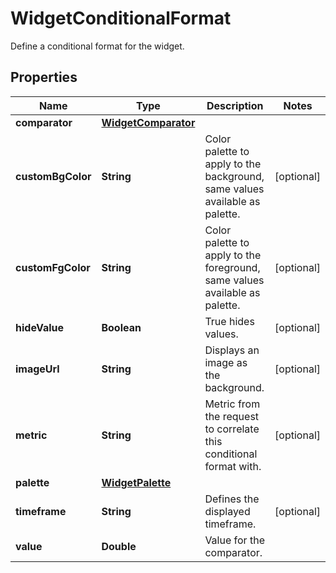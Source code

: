 

# WidgetConditionalFormat

Define a conditional format for the widget.
## Properties

Name | Type | Description | Notes
------------ | ------------- | ------------- | -------------
**comparator** | [**WidgetComparator**](WidgetComparator.md) |  | 
**customBgColor** | **String** | Color palette to apply to the background, same values available as palette. |  [optional]
**customFgColor** | **String** | Color palette to apply to the foreground, same values available as palette. |  [optional]
**hideValue** | **Boolean** | True hides values. |  [optional]
**imageUrl** | **String** | Displays an image as the background. |  [optional]
**metric** | **String** | Metric from the request to correlate this conditional format with. |  [optional]
**palette** | [**WidgetPalette**](WidgetPalette.md) |  | 
**timeframe** | **String** | Defines the displayed timeframe. |  [optional]
**value** | **Double** | Value for the comparator. | 



